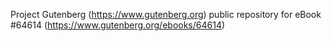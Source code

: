 Project Gutenberg (https://www.gutenberg.org) public repository for
eBook #64614 (https://www.gutenberg.org/ebooks/64614)
